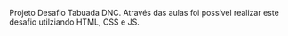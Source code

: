 Projeto Desafio Tabuada DNC. Através das aulas foi possível realizar este desafio utilziando HTML, CSS e JS. 
